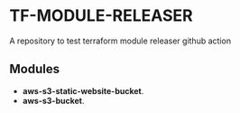 # TF-MODULE-RELEASER

A repository to test terraform module releaser github action


## Modules

- **aws-s3-static-website-bucket**.
- **aws-s3-bucket**.